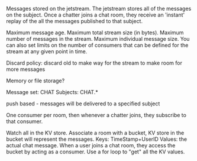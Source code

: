Messages stored on the jetstream. 
The jetstream stores all of the messages on the subject.
Once a chatter joins a chat room, they receive an 'instant' replay of the all the messages published to that subject. 

Maximum message age.
Maximum total stream size (in bytes).
Maximum number of messages in the stream.
Maximum individual message size.
You can also set limits on the number of consumers that can be defined for the stream at any given point in time.

Discard policy: discard old to make way for the stream to make room for more messages

Memory or file storage?

Message set: CHAT
Subjects: CHAT.*

push based - messages will be delivered to a specified subject

One consumer per room, then whenever a chatter joins, they subscribe to that consumer.


Watch all in the KV store. Associate a room with a bucket, KV store in the bucket will represent the messages. 
Keys: TimeStamp+UserID
Values: the actual chat message. 
When a user joins a chat room, they access the bucket by acting as a consumer.
Use a for loop to "get" all the KV values.

